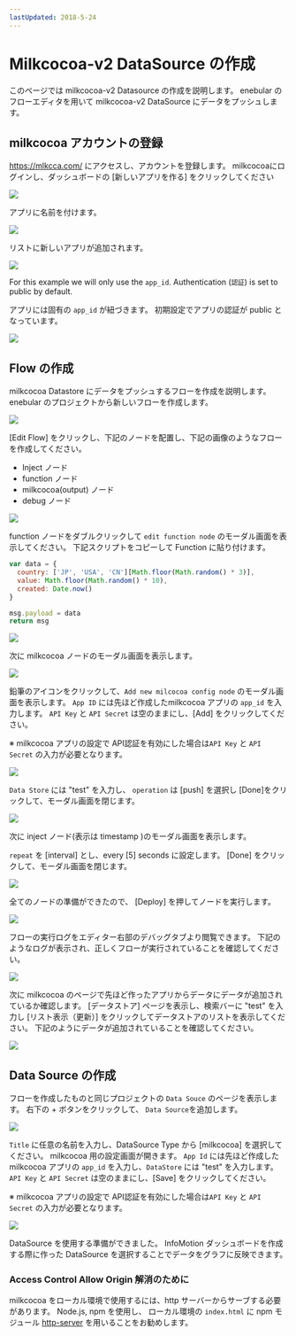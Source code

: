 ```yaml
---
lastUpdated: 2018-5-24
---
```


# Milkcocoa-v2 DataSource の作成

このページでは milkcocoa-v2 Datasource の作成を説明します。
enebular のフローエディタを用いて milkcocoa-v2 DataSource にデータをプッシュします。

## milkcocoa アカウントの登録

https://mlkcca.com/ にアクセスし、アカウントを登録します。
milkcocoaにログインし、ダッシュボードの [新しいアプリを作る] をクリックしてください

![](/_asset/images/InfoMotion/datasources/milkcocoa-v2/app-list.png)

アプリに名前を付けます。

![](/_asset/images/InfoMotion/datasources/milkcocoa-v2/name-app.png)

リストに新しいアプリが追加されます。

![](/_asset/images/InfoMotion/datasources/milkcocoa-v2/new-app-list.png)

For this example we will only use the `app_id`.
Authentication (`認証`) is set to public by default.

アプリには固有の `app_id` が紐づきます。
初期設定でアプリの認証が public となっています。

![](/_asset/images/InfoMotion/datasources/milkcocoa-v2/app-dashboard.png)

## Flow の作成

milkcocoa Datastore にデータをプッシュするフローを作成を説明します。
enebular のプロジェクトから新しいフローを作成します。

![](/_asset/images/InfoMotion/datasources/milkcocoa-v2/create-flow.png)

[Edit Flow] をクリックし、下記のノードを配置し、下記の画像のようなフローを作成してください。

* Inject ノード
* function ノード
* milkcocoa(output) ノード
* debug ノード

![](/_asset/images/InfoMotion/datasources/milkcocoa-v2/flow.png)

function ノードをダブルクリックして `edit function node` のモーダル画面を表示してください。
下記スクリプトをコピーして Function に貼り付けます。

```javascript
var data = {
  country: ['JP', 'USA', 'CN'][Math.floor(Math.random() * 3)],
  value: Math.floor(Math.random() * 10),
  created: Date.now()
}

msg.payload = data
return msg
```

![](/_asset/images/InfoMotion/datasources/milkcocoa-v2/function-node.png)

次に milkcocoa ノードのモーダル画面を表示します。

![](/_asset/images/InfoMotion/datasources/milkcocoa-v2/edit-milkcocoa-node.png)

鉛筆のアイコンをクリックして、`Add new milcocoa config node` のモーダル画面を表示します。
`App ID` には先ほど作成したmilkcocoa アプリの `app_id` を入力します。
`API Key` と `API Secret` は空のままにし、[Add] をクリックしてください。

※ milkcocoa アプリの設定で API認証を有効にした場合は`API Key` と `API Secret` の入力が必要となります。

![](/_asset/images/InfoMotion/datasources/milkcocoa-v2/set-app-id.png)

`Data Store` には "test" を入力し、 `operation` は [push] を選択し [Done]をクリックして、モーダル画面を閉じます。

![](/_asset/images/InfoMotion/datasources/milkcocoa-v2/milkcocoa-node-settings.png)

次に inject ノード(表示は timestamp )のモーダル画面を表示します。

 `repeat` を [interval] とし、every [5] seconds に設定します。
 [Done] をクリックして、モーダル画面を閉じます。

![](/_asset/images/InfoMotion/datasources/milkcocoa-v2/timestamp-node.png)

全てのノードの準備ができたので、 [Deploy] を押してノードを実行します。

![](/_asset/images/InfoMotion/datasources/milkcocoa-v2/deploybutton.png)

フローの実行ログをエディター右部のデバッグタブより閲覧できます。
下記のようなログが表示され、正しくフローが実行されていることを確認してください。

![](/_asset/images/InfoMotion/datasources/milkcocoa-v2/debug-log.png)

次に milkcocoa のページで先ほど作ったアプリからデータにデータが追加されているか確認します。
[データストア] ページを表示し、検索バーに "test" を入力し [リスト表示（更新）] をクリックしてデータストアのリストを表示してください。
下記のようにデータが追加されていることを確認してください。

![](/_asset/images/InfoMotion/datasources/milkcocoa-v2/store.png)

## Data Source の作成

フローを作成したものと同じプロジェクトの `Data Souce` のページを表示します。
右下の + ボタンをクリックして、 `Data Source`を追加します。

![](/_asset/images/InfoMotion/datasources/milkcocoa-v2/data-source.png)

`Title` に任意の名前を入力し、DataSource Type から [milkcocoa] を選択してください。
milkcocoa 用の設定画面が開きます。
`App Id` には先ほど作成したmilkcocoa アプリの `app_id` を入力し、`DataStore` には "test" を入力します。
`API Key` と `API Secret` は空のままにし、[Save] をクリックしてください。

※ milkcocoa アプリの設定で API認証を有効にした場合は`API Key` と `API Secret` の入力が必要となります。

![](/_asset/images/InfoMotion/datasources/milkcocoa-v2/settings.png)

DataSource を使用する準備ができました。
InfoMotion ダッシュボードを作成する際に作った DataSource を選択することでデータをグラフに反映できます。

### Access Control Allow Origin 解消のために

milkcocoa をローカル環境で使用するには、http サーバーからサーブする必要があります。
Node.js, npm を使用し、 ローカル環境の `index.html` に npm モジュール [http-server](https://www.npmjs.com/package/http-server) を用いることをお勧めします。
